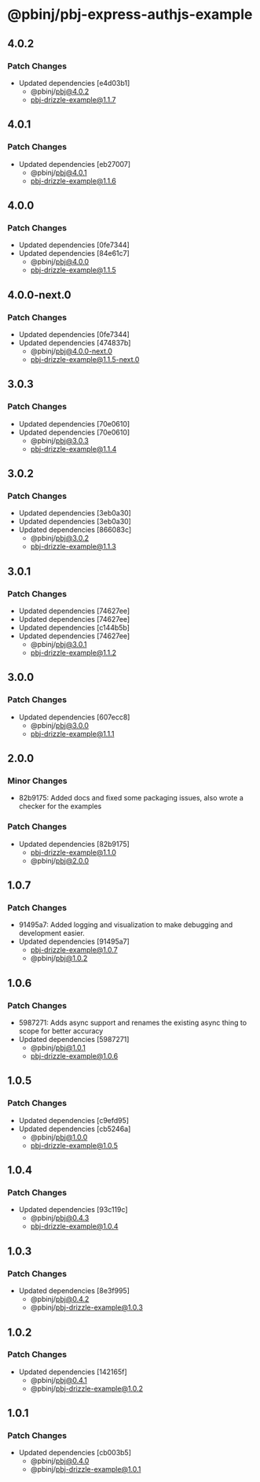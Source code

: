 # @pbinj/pbj-express-authjs-example

## 4.0.2

### Patch Changes

- Updated dependencies [e4d03b1]
  - @pbinj/pbj@4.0.2
  - pbj-drizzle-example@1.1.7

## 4.0.1

### Patch Changes

- Updated dependencies [eb27007]
  - @pbinj/pbj@4.0.1
  - pbj-drizzle-example@1.1.6

## 4.0.0

### Patch Changes

- Updated dependencies [0fe7344]
- Updated dependencies [84e61c7]
  - @pbinj/pbj@4.0.0
  - pbj-drizzle-example@1.1.5

## 4.0.0-next.0

### Patch Changes

- Updated dependencies [0fe7344]
- Updated dependencies [474837b]
  - @pbinj/pbj@4.0.0-next.0
  - pbj-drizzle-example@1.1.5-next.0

## 3.0.3

### Patch Changes

- Updated dependencies [70e0610]
- Updated dependencies [70e0610]
  - @pbinj/pbj@3.0.3
  - pbj-drizzle-example@1.1.4

## 3.0.2

### Patch Changes

- Updated dependencies [3eb0a30]
- Updated dependencies [3eb0a30]
- Updated dependencies [866083c]
  - @pbinj/pbj@3.0.2
  - pbj-drizzle-example@1.1.3

## 3.0.1

### Patch Changes

- Updated dependencies [74627ee]
- Updated dependencies [74627ee]
- Updated dependencies [c144b5b]
- Updated dependencies [74627ee]
  - @pbinj/pbj@3.0.1
  - pbj-drizzle-example@1.1.2

## 3.0.0

### Patch Changes

- Updated dependencies [607ecc8]
  - @pbinj/pbj@3.0.0
  - pbj-drizzle-example@1.1.1

## 2.0.0

### Minor Changes

- 82b9175: Added docs and fixed some packaging issues, also wrote a checker for the examples

### Patch Changes

- Updated dependencies [82b9175]
  - pbj-drizzle-example@1.1.0
  - @pbinj/pbj@2.0.0

## 1.0.7

### Patch Changes

- 91495a7: Added logging and visualization to make debugging and development easier.
- Updated dependencies [91495a7]
  - pbj-drizzle-example@1.0.7
  - @pbinj/pbj@1.0.2

## 1.0.6

### Patch Changes

- 5987271: Adds async support and renames the existing async thing to scope for better accuracy
- Updated dependencies [5987271]
  - @pbinj/pbj@1.0.1
  - pbj-drizzle-example@1.0.6

## 1.0.5

### Patch Changes

- Updated dependencies [c9efd95]
- Updated dependencies [cb5246a]
  - @pbinj/pbj@1.0.0
  - pbj-drizzle-example@1.0.5

## 1.0.4

### Patch Changes

- Updated dependencies [93c119c]
  - @pbinj/pbj@0.4.3
  - pbj-drizzle-example@1.0.4

## 1.0.3

### Patch Changes

- Updated dependencies [8e3f995]
  - @pbinj/pbj@0.4.2
  - @pbinj/pbj-drizzle-example@1.0.3

## 1.0.2

### Patch Changes

- Updated dependencies [142165f]
  - @pbinj/pbj@0.4.1
  - @pbinj/pbj-drizzle-example@1.0.2

## 1.0.1

### Patch Changes

- Updated dependencies [cb003b5]
  - @pbinj/pbj@0.4.0
  - @pbinj/pbj-drizzle-example@1.0.1

